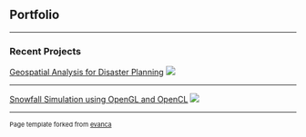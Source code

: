 ## Portfolio

---

### Recent Projects 

[Geospatial Analysis for Disaster Planning](/sample_page)
<img src="images/geospatial.jpg?raw=true"/>

---
[Snowfall Simulation using OpenGL and OpenCL](https://github.com/LukeMitchell-N/Snow-Simulation)
<img src="images/snow.jpg?raw=true"/>


---
<p style="font-size:11px">Page template forked from <a href="https://github.com/evanca/quick-portfolio">evanca</a></p>
<!-- Remove above link if you don't want to attibute -->
